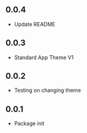## 0.0.4

- Update README

## 0.0.3

- Standard App Theme V1

## 0.0.2

- Testing on changing theme

## 0.0.1

- Package init
